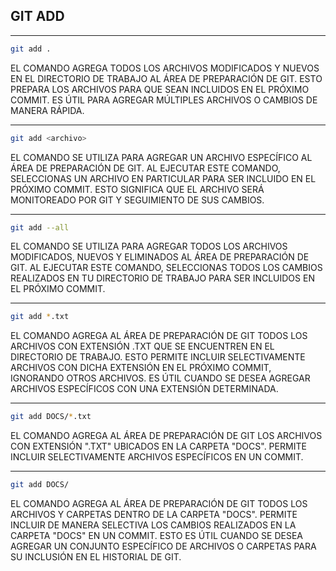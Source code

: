 ## GIT ADD

___
```bash
git add .
```
EL COMANDO AGREGA TODOS LOS ARCHIVOS MODIFICADOS Y NUEVOS EN EL DIRECTORIO DE TRABAJO AL ÁREA DE PREPARACIÓN DE GIT. ESTO PREPARA LOS ARCHIVOS PARA QUE SEAN INCLUIDOS EN EL PRÓXIMO COMMIT. ES ÚTIL PARA AGREGAR MÚLTIPLES ARCHIVOS O CAMBIOS DE MANERA RÁPIDA.

___
```bash
git add <archivo>
```
EL COMANDO SE UTILIZA PARA AGREGAR UN ARCHIVO ESPECÍFICO AL ÁREA DE PREPARACIÓN DE GIT. AL EJECUTAR ESTE COMANDO, SELECCIONAS UN ARCHIVO EN PARTICULAR PARA SER INCLUIDO EN EL PRÓXIMO COMMIT. ESTO SIGNIFICA QUE EL ARCHIVO SERÁ MONITOREADO POR GIT Y SEGUIMIENTO DE SUS CAMBIOS. 

___
```bash
git add --all 
```
EL COMANDO SE UTILIZA PARA AGREGAR TODOS LOS ARCHIVOS MODIFICADOS, NUEVOS Y ELIMINADOS AL ÁREA DE PREPARACIÓN DE GIT. AL EJECUTAR ESTE COMANDO, SELECCIONAS TODOS LOS CAMBIOS REALIZADOS EN TU DIRECTORIO DE TRABAJO PARA SER INCLUIDOS EN EL PRÓXIMO COMMIT.

___
```bash
git add *.txt
```
EL COMANDO AGREGA AL ÁREA DE PREPARACIÓN DE GIT TODOS LOS ARCHIVOS CON EXTENSIÓN .TXT QUE SE ENCUENTREN EN EL DIRECTORIO DE TRABAJO. ESTO PERMITE INCLUIR SELECTIVAMENTE ARCHIVOS CON DICHA EXTENSIÓN EN EL PRÓXIMO COMMIT, IGNORANDO OTROS ARCHIVOS. ES ÚTIL CUANDO SE DESEA AGREGAR ARCHIVOS ESPECÍFICOS CON UNA EXTENSIÓN DETERMINADA.

___
```bash
git add DOCS/*.txt
```
EL COMANDO AGREGA AL ÁREA DE PREPARACIÓN DE GIT LOS ARCHIVOS CON EXTENSIÓN ".TXT" UBICADOS EN LA CARPETA "DOCS". PERMITE INCLUIR SELECTIVAMENTE ARCHIVOS ESPECÍFICOS EN UN COMMIT.

___
```bash
git add DOCS/
```
EL COMANDO AGREGA AL ÁREA DE PREPARACIÓN DE GIT TODOS LOS ARCHIVOS Y CARPETAS DENTRO DE LA CARPETA "DOCS". PERMITE INCLUIR DE MANERA SELECTIVA LOS CAMBIOS REALIZADOS EN LA CARPETA "DOCS" EN UN COMMIT. ESTO ES ÚTIL CUANDO SE DESEA AGREGAR UN CONJUNTO ESPECÍFICO DE ARCHIVOS O CARPETAS PARA SU INCLUSIÓN EN EL HISTORIAL DE GIT.